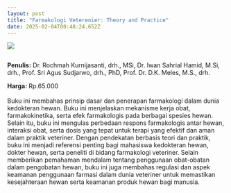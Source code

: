 ```yaml
---
layout: post
title: "Farmakologi Veterenier: Theory and Practice"
date: 2025-02-04T00:48:24.652Z
---
```

![](/images/uploads/isbn-farmakologi-veterenier-theory-and-practice.jpg)

![]()

**P﻿enulis:** Dr. Rochmah Kurnijasanti, drh., MSi, Dr. Iwan Sahrial Hamid, M.Si, drh., Prof. Sri Agus Sudjarwo, drh., PhD, Prof. Dr. D.K. Meles, M.S., drh.

**Harga:** Rp.65.000\
\
Buku ini membahas prinsip dasar dan penerapan farmakologi dalam dunia kedokteran hewan. Buku ini menjelaskan mekanisme kerja obat, farmakokinetika, serta efek farmakologis pada berbagai spesies hewan. Selain itu, buku ini mengulas perbedaan respons farmakologis antar hewan, interaksi obat, serta dosis yang tepat untuk terapi yang efektif dan aman dalam praktik veteriner.
	Dengan pendekatan berbasis teori dan praktik, buku ini menjadi referensi penting bagi mahasiswa kedokteran hewan, dokter hewan, serta peneliti di bidang farmakologi veteriner. Selain memberikan pemahaman mendalam tentang penggunaan obat-obatan dalam pengobatan hewan, buku ini juga membahas regulasi dan aspek keamanan penggunaan farmasi dalam dunia veteriner untuk memastikan kesejahteraan hewan serta keamanan produk hewan bagi manusia.